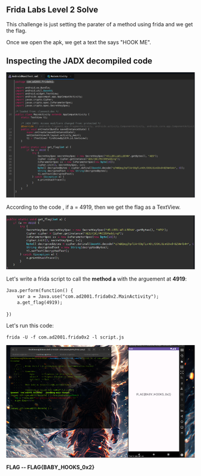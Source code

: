 ## Frida Labs Level 2 Solve

This challenge is just setting the parater of a method using frida and we get the flag.

Once we open the apk, we get a text the says "HOOK ME".

## Inspecting the JADX decompiled code

![image](images/1.png)

According to the code , if a = 4919, then we get the flag as a TextView.

![image](images/2.png)


Let's write a frida script to call the **method a** with the arguement at **4919**: 

```
Java.perform(function() {
    var a = Java.use("com.ad2001.frida0x2.MainActivity");
    a.get_flag(4919);  

})
```

Let's run this code:

```
frida -U -f com.ad2001.frida0x2 -l script.js

```
![image](images/3.png)

**FLAG -- FLAG{BABY_HOOKS_0x2}**
